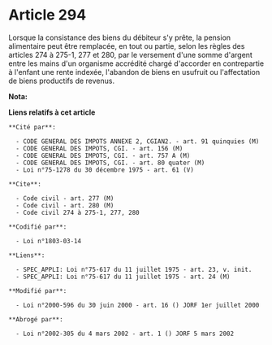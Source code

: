 # Article 294

Lorsque la consistance des biens du débiteur s'y prête, la pension alimentaire peut être remplacée, en tout ou partie, selon
les règles des articles 274 à 275-1, 277 et 280, par le versement d'une somme d'argent entre les mains d'un organisme
accrédité chargé d'accorder en contrepartie à l'enfant une rente indexée, l'abandon de biens en usufruit ou l'affectation de
biens productifs de revenus.

**Nota:**



**Liens relatifs à cet article**

	**Cité par**:

	  - CODE GENERAL DES IMPOTS ANNEXE 2, CGIAN2. - art. 91 quinquies (M)
	  - CODE GENERAL DES IMPOTS, CGI. - art. 156 (M)
	  - CODE GENERAL DES IMPOTS, CGI. - art. 757 A (M)
	  - CODE GENERAL DES IMPOTS, CGI. - art. 80 quater (M)
	  - Loi n°75-1278 du 30 décembre 1975 - art. 61 (V)

	**Cite**:

	  - Code civil - art. 277 (M)
	  - Code civil - art. 280 (M)
	  - Code civil 274 à 275-1, 277, 280

	**Codifié par**:

	  - Loi n°1803-03-14

	**Liens**:

	  - SPEC_APPLI: Loi n°75-617 du 11 juillet 1975 - art. 23, v. init.
	  - SPEC_APPLI: Loi n°75-617 du 11 juillet 1975 - art. 24 (M)

	**Modifié par**:

	  - Loi n°2000-596 du 30 juin 2000 - art. 16 () JORF 1er juillet 2000

	**Abrogé par**:

	  - Loi n°2002-305 du 4 mars 2002 - art. 1 () JORF 5 mars 2002
